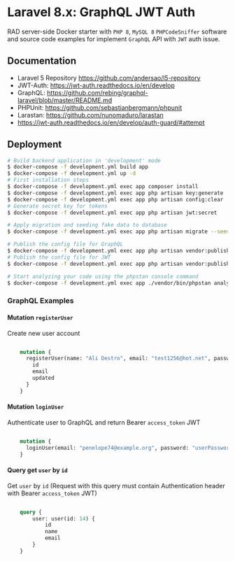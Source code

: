 Laravel 8.x: GraphQL JWT Auth 
=============================

RAD server-side Docker starter with `PHP 8`, `MySQL 8` `PHPCodeSniffer` software and
source code examples for implement `GraphQL` API with `JWT` auth issue.

## Documentation
+ Laravel 5 Repository https://github.com/andersao/l5-repository
+ JWT-Auth: https://jwt-auth.readthedocs.io/en/develop
+ GraphQL: https://github.com/rebing/graphql-laravel/blob/master/README.md
+ PHPUnit: https://github.com/sebastianbergmann/phpunit
+ Larastan: https://github.com/nunomaduro/larastan
+ https://jwt-auth.readthedocs.io/en/develop/auth-guard/#attempt

## Deployment
```bash
# Build backend application in 'development' mode
$ docker-compose -f development.yml build app
$ docker-compose -f development.yml up -d
# First installation steps
$ docker-compose -f development.yml exec app composer install
$ docker-compose -f development.yml exec app php artisan key:generate
$ docker-compose -f development.yml exec app php artisan config:clear
# Generate secret key for tokens
$ docker-compose -f development.yml exec app php artisan jwt:secret

# Apply migration and seeding fake data to database   
$ docker-compose -f development.yml exec app php artisan migrate --seed

# Publish the config file for GraphQL
$ docker-compose -f development.yml exec app php artisan vendor:publish --provider="Rebing\GraphQL\GraphQLServiceProvider"
# Publish the config file for JWT
$ docker-compose -f development.yml exec app php artisan vendor:publish --provider="Tymon\JWTAuth\Providers\LaravelServiceProvider"

# Start analyzing your code using the phpstan console command
$ docker-compose -f development.yml exec app ./vendor/bin/phpstan analyse --memory-limit=4G
```

### GraphQL Examples

#### Mutation `registerUser`
Create new user account

```graphql

    mutation {
      registerUser(name: "Ali Destro", email: "test1256@hot.net", password: "password7") {
        id
        email
        updated
      }
    }

```

#### Mutation `loginUser`
Authenticate user to GraphQL and return Bearer `access_token` JWT

```graphql

    mutation {
      loginUser(email: "penelope74@example.org", password: "userPassword3")
    }

```
#### Query get `user` by `id` 
Get `user` by `id` (Request with this query must contain Authentication header with Bearer `access_token` JWT) 

```graphql

    query {
        user: user(id: 14) {
            id
            name
            email
        }
    }

```
